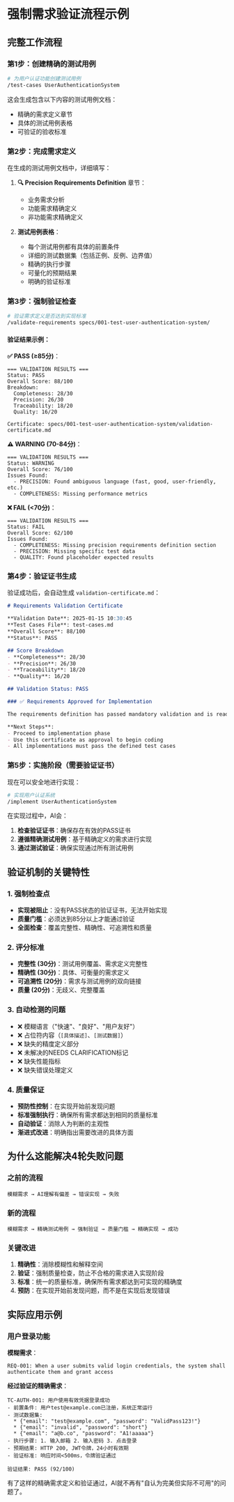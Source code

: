 # 强制需求验证流程示例

## 完整工作流程

### 第1步：创建精确的测试用例
```bash
# 为用户认证功能创建测试用例
/test-cases UserAuthenticationSystem
```

这会生成包含以下内容的测试用例文档：
- 精确的需求定义章节
- 具体的测试用例表格
- 可验证的验收标准

### 第2步：完成需求定义
在生成的测试用例文档中，详细填写：

1. **🔍 Precision Requirements Definition** 章节：
   - 业务需求分析
   - 功能需求精确定义
   - 非功能需求精确定义

2. **测试用例表格**：
   - 每个测试用例都有具体的前置条件
   - 详细的测试数据集（包括正例、反例、边界值）
   - 精确的执行步骤
   - 可量化的预期结果
   - 明确的验证标准

### 第3步：强制验证检查
```bash
# 验证需求定义是否达到实现标准
/validate-requirements specs/001-test-user-authentication-system/
```

#### 验证结果示例：

**✅ PASS (≥85分)**：
```
=== VALIDATION RESULTS ===
Status: PASS
Overall Score: 88/100
Breakdown:
  Completeness: 28/30
  Precision: 26/30
  Traceability: 18/20
  Quality: 16/20

Certificate: specs/001-test-user-authentication-system/validation-certificate.md
```

**⚠️ WARNING (70-84分)**：
```
=== VALIDATION RESULTS ===
Status: WARNING
Overall Score: 76/100
Issues Found:
  - PRECISION: Found ambiguous language (fast, good, user-friendly, etc.)
  - COMPLETENESS: Missing performance metrics
```

**❌ FAIL (<70分)**：
```
=== VALIDATION RESULTS ===
Status: FAIL
Overall Score: 62/100
Issues Found:
  - COMPLETENESS: Missing precision requirements definition section
  - PRECISION: Missing specific test data
  - QUALITY: Found placeholder expected results
```

### 第4步：验证证书生成

验证成功后，会自动生成 `validation-certificate.md`：

```markdown
# Requirements Validation Certificate

**Validation Date**: 2025-01-15 10:30:45
**Test Cases File**: test-cases.md
**Overall Score**: 88/100
**Status**: PASS

## Score Breakdown
- **Completeness**: 28/30
- **Precision**: 26/30
- **Traceability**: 18/20
- **Quality**: 16/20

## Validation Status: PASS

### ✅ Requirements Approved for Implementation

The requirements definition has passed mandatory validation and is ready for implementation.

**Next Steps**:
- Proceed to implementation phase
- Use this certificate as approval to begin coding
- All implementations must pass the defined test cases
```

### 第5步：实施阶段（需要验证证书）

现在可以安全地进行实现：

```bash
# 实现用户认证系统
/implement UserAuthenticationSystem
```

在实现过程中，AI会：
1. **检查验证证书**：确保存在有效的PASS证书
2. **遵循精确测试用例**：基于精确定义的需求进行实现
3. **通过测试验证**：确保实现通过所有测试用例

## 验证机制的关键特性

### 1. 强制检查点
- **实现被阻止**：没有PASS状态的验证证书，无法开始实现
- **质量门槛**：必须达到85分以上才能通过验证
- **全面检查**：覆盖完整性、精确性、可追溯性和质量

### 2. 评分标准
- **完整性 (30分)**：测试用例覆盖、需求定义完整性
- **精确性 (30分)**：具体、可衡量的需求定义
- **可追溯性 (20分)**：需求与测试用例的双向链接
- **质量 (20分)**：无歧义、完整覆盖

### 3. 自动检测的问题
- ❌ 模糊语言（"快速"、"良好"、"用户友好"）
- ❌ 占位符内容（`[具体描述]`、`[测试数据]`）
- ❌ 缺失的精度定义部分
- ❌ 未解决的NEEDS CLARIFICATION标记
- ❌ 缺失性能指标
- ❌ 缺失错误处理定义

### 4. 质量保证
- **预防性控制**：在实现开始前发现问题
- **标准强制执行**：确保所有需求都达到相同的质量标准
- **自动验证**：消除人为判断的主观性
- **渐进式改进**：明确指出需要改进的具体方面

## 为什么这能解决4轮失败问题

### 之前的流程
```
模糊需求 → AI理解有偏差 → 错误实现 → 失败
```

### 新的流程
```
模糊需求 → 精确测试用例 → 强制验证 → 质量门槛 → 精确实现 → 成功
```

### 关键改进
1. **精确性**：消除模糊性和解释空间
2. **验证**：强制质量检查，防止不合格的需求进入实现阶段
3. **标准**：统一的质量标准，确保所有需求都达到可实现的精确度
4. **预防**：在实现开始前发现问题，而不是在实现后发现错误

## 实际应用示例

### 用户登录功能

**模糊需求**：
```
REQ-001: When a user submits valid login credentials, the system shall authenticate them and grant access
```

**经过验证的精确需求**：
```
TC-AUTH-001: 用户使用有效凭据登录成功
- 前置条件: 用户test@example.com已注册，系统正常运行
- 测试数据集: 
  * {"email": "test@example.com", "password": "ValidPass123!"}
  * {"email": "invalid", "password": "short"}
  * {"email": "a@b.co", "password": "A1!aaaaa"}
- 执行步骤: 1. 输入邮箱 2. 输入密码 3. 点击登录
- 预期结果: HTTP 200, JWT令牌，24小时有效期
- 验证标准: 响应时间<500ms，令牌验证通过

验证结果: PASS (92/100)
```

有了这样的精确需求定义和验证通过，AI就不再有"自认为完美但实际不可用"的问题了。